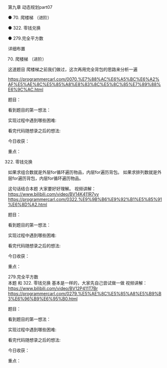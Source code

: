第九章 动态规划part07

● 70. 爬楼梯 （进阶）

● 322. 零钱兑换 

● 279.完全平方数 

 详细布置 

 70. 爬楼梯 （进阶） 

这道题目 爬楼梯之前我们做过，这次再用完全背包的思路来分析一遍 

https://programmercarl.com/0070.%E7%88%AC%E6%A5%BC%E6%A2%AF%E5%AE%8C%E5%85%A8%E8%83%8C%E5%8C%85%E7%89%88%E6%9C%AC.html  

题目：

看到题目的第一想法：

实现过程中遇到哪些困难: 

看完代码随想录之后的想法:

今日收获：

重点：

 322. 零钱兑换  

如果求组合数就是外层for循环遍历物品，内层for遍历背包。
如果求排列数就是外层for遍历背包，内层for循环遍历物品。

这句话结合本题 大家要好好理解。
视频讲解：https://www.bilibili.com/video/BV14K411R7yv
https://programmercarl.com/0322.%E9%9B%B6%E9%92%B1%E5%85%91%E6%8D%A2.html  

题目：

看到题目的第一想法：

实现过程中遇到哪些困难: 

看完代码随想录之后的想法:

今日收获：

重点：

 279.完全平方数  
本题 和 322. 零钱兑换 基本是一样的，大家先自己尝试做一做 
视频讲解：https://www.bilibili.com/video/BV12P411T7Br
https://programmercarl.com/0279.%E5%AE%8C%E5%85%A8%E5%B9%B3%E6%96%B9%E6%95%B0.html  

题目：

看到题目的第一想法：

实现过程中遇到哪些困难: 

看完代码随想录之后的想法:

今日收获：

重点：
